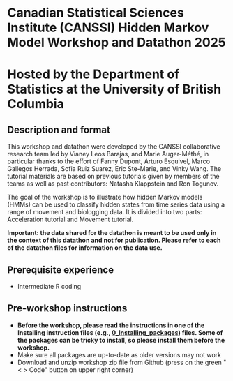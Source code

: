 # Canadian Statistical Sciences Institute (CANSSI) Hidden Markov Model Workshop and Datathon 2025
# Hosted by the Department of Statistics at the University of British Columbia

## Description and format

This workshop and datathon were developed by the CANSSI collaborative research team led by Vianey Leos Barajas, and Marie Auger-Méthé, in particular thanks to the effort of Fanny Dupont, Arturo Esquivel, Marco Gallegos Herrada, Sofia Ruiz Suarez, Eric Ste-Marie, and Vinky Wang. The tutorial materials are based on previous tutorials given by members of the teams as well as past contributors: Natasha Klappstein and Ron Togunov. 

The goal of the workshop is to illustrate how hidden Markov models (HMMs) can be used to classify hidden states from time series data using a range of movement and biologging data. It is divided into two parts: Acceleration tutorial and Movement tutorial.

**Important: the data shared for the datathon is meant to be used only in the context of this datathon and not for publication. Please refer to each of the datathon files for information on the data use.**

## Prerequisite experience

- Intermediate R coding

## Pre-workshop instructions

- **Before the workshop, please read the instructions in one of the Installing instruction files (e.g., [0_Installing_packages](./0_To_do_before_workshop/0_Installing_packages.Rmd)) files. Some of the packages can be tricky to install, so please install them before the workshop.**
- Make sure all packages are up-to-date as older versions may not work
- Download and unzip workshop zip file from Github (press on the green "< > Code" button on upper right corner)